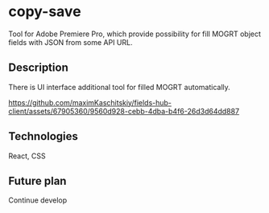 # copy-save

Tool for Adobe Premiere Pro, which provide possibility for fill MOGRT object fields with JSON from some API URL.

## Description
There is UI interface additional tool for filled MOGRT automatically.



https://github.com/maximKaschitskiy/fields-hub-client/assets/67905360/9560d928-cebb-4dba-b4f6-26d3d64dd887



## Technologies

React, CSS

## Future plan
Continue develop
